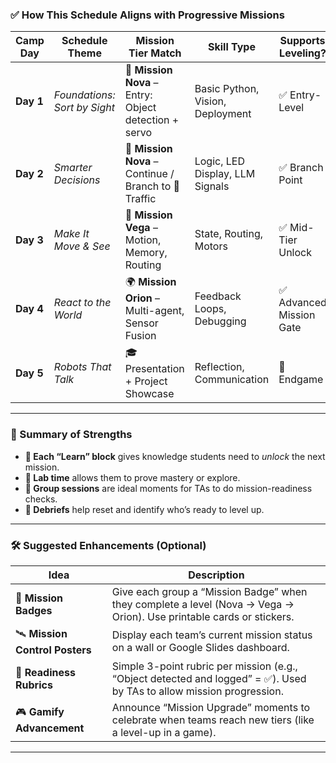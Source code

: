 

### ✅ How This Schedule Aligns with Progressive Missions

| **Camp Day** | **Schedule Theme**           | **Mission Tier Match**                                | **Skill Type**                   | **Supports Leveling?**  |
| ------------ | ---------------------------- | ----------------------------------------------------- | -------------------------------- | ----------------------- |
| **Day 1**    | *Foundations: Sort by Sight* | 🌱 **Mission Nova** – Entry: Object detection + servo | Basic Python, Vision, Deployment | ✅ Entry-Level           |
| **Day 2**    | *Smarter Decisions*          | 🌱 **Mission Nova** – Continue / Branch to 🚦 Traffic | Logic, LED Display, LLM Signals  | ✅ Branch Point          |
| **Day 3**    | *Make It Move & See*         | 🚦 **Mission Vega** – Motion, Memory, Routing         | State, Routing, Motors           | ✅ Mid-Tier Unlock       |
| **Day 4**    | *React to the World*         | 🌍 **Mission Orion** – Multi-agent, Sensor Fusion     | Feedback Loops, Debugging        | ✅ Advanced Mission Gate |
| **Day 5**    | *Robots That Talk*           | 🎓 Presentation + Project Showcase                    | Reflection, Communication        | 🎯 Endgame              |

---

### 🧠 Summary of Strengths

* **📘 Each “Learn” block** gives knowledge students need to *unlock* the next mission.
* **🔬 Lab time** allows them to prove mastery or explore.
* **🧠 Group sessions** are ideal moments for TAs to do mission-readiness checks.
* **🔁 Debriefs** help reset and identify who’s ready to level up.

---

### 🛠 Suggested Enhancements (Optional)

| **Idea**                        | **Description**                                                                                                       |
| ------------------------------- | --------------------------------------------------------------------------------------------------------------------- |
| 🧩 **Mission Badges**           | Give each group a “Mission Badge” when they complete a level (Nova → Vega → Orion). Use printable cards or stickers.  |
| 🛰️ **Mission Control Posters** | Display each team’s current mission status on a wall or Google Slides dashboard.                                      |
| 🎯 **Readiness Rubrics**        | Simple 3-point rubric per mission (e.g., “Object detected and logged” = ✅). Used by TAs to allow mission progression. |
| 🎮 **Gamify Advancement**       | Announce “Mission Upgrade” moments to celebrate when teams reach new tiers (like a level-up in a game).               |

---


